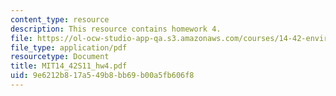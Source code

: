 ```yaml
---
content_type: resource
description: This resource contains homework 4.
file: https://ol-ocw-studio-app-qa.s3.amazonaws.com/courses/14-42-environmental-policy-and-economics-spring-2011/9e6212b817a549b8bb69b00a5fb606f8_MIT14_42S11_hw4.pdf
file_type: application/pdf
resourcetype: Document
title: MIT14_42S11_hw4.pdf
uid: 9e6212b8-17a5-49b8-bb69-b00a5fb606f8
---
```

